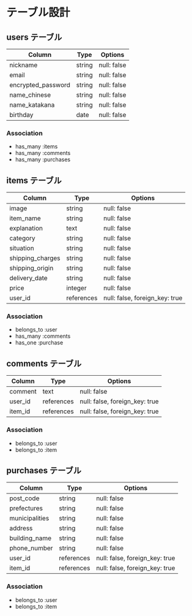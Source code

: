 # テーブル設計

## users テーブル

| Column             | Type   | Options     |
| ------------------ | ------ | ----------- |
| nickname           | string | null: false |
| email              | string | null: false |
| encrypted_password | string | null: false |
| name_chinese       | string | null: false |
| name_katakana      | string | null: false |
| birthday           | date   | null: false |

### Association

- has_many :items
- has_many :comments
- has_many :purchases



## items テーブル

| Column           | Type       | Options                        |
| ---------------- | ---------- | ------------------------------ |
| image            | string     | null: false                    |
| item_name        | string     | null: false                    |
| explanation      | text       | null: false                    |
| category         | string     | null: false                    |
| situation        | string     | null: false                    |
| shipping_charges | string     | null: false                    |
| shipping_origin  | string     | null: false                    |
| delivery_date    | string     | null: false                    |
| price            | integer    | null: false                    |
| user_id          | references | null: false, foreign_key: true |

### Association

- belongs_to :user
- has_many :comments
- has_one :purchase



## comments テーブル

| Column  | Type       | Options                        |
| ------- | ---------- | ------------------------------ |
| comment | text       | null: false                    |
| user_id | references | null: false, foreign_key: true |
| item_id | references | null: false, foreign_key: true |

### Association

- belongs_to :user
- belongs_to :item



## purchases テーブル

| Column         | Type       | Options                        |
| -------------- | ---------- | ------------------------------ |
| post_code      | string     | null: false                    |
| prefectures    | string     | null: false                    |
| municipalities | string     | null: false                    |
| address        | string     | null: false                    |
| building_name  | string     | null: false                    |
| phone_number   | string     | null: false                    |
| user_id        | references | null: false, foreign_key: true |
| item_id        | references | null: false, foreign_key: true |

### Association

- belongs_to :user
- belongs_to :item